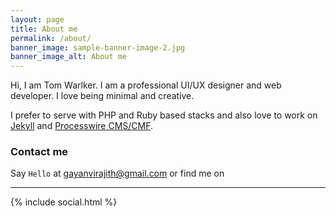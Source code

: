 ```yaml
---
layout: page
title: About me
permalink: /about/
banner_image: sample-banner-image-2.jpg
banner_image_alt: About me
---
```


Hi, I am Tom Warlker. I am a professional UI/UX designer and web developer. I love being minimal and creative.

I prefer to serve with PHP and Ruby based stacks and also love to work 
on [Jekyll][jekyll] and [Processwire CMS/CMF][pw].

### Contact me

Say `Hello` at gayanvirajith@gmail.com or find
me on

---

{% include social.html %}

[pw]: http://processwire.com
[jekyll]: http://jekyllrb.com
